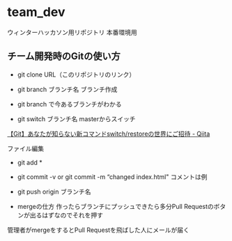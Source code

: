 # team_dev
ウィンターハッカソン用リポジトリ
本番環境用


## チーム開発時のGitの使い方

- git clone  URL（このリポジトリのリンク）

- git branch ブランチ名  ブランチ作成

- git branch で今あるブランチがわかる

- git switch ブランチ名  masterからスイッチ

[【Git】あなたが知らない新コマンドswitch/restoreの世界にご招待 - Qiita](https://qiita.com/rebi/items/5a23f8cf904271bb5452)

ファイル編集

- git add *
- git commit -v   or git commit -m “changed index.html"  コメントは例
- git push origin ブランチ名

- mergeの仕方
作ったらブランチにプッシュできたら多分Pull Requestのボタンが出るはずなのでそれを押す

管理者がmergeをするとPull Requestを飛ばした人にメールが届く

